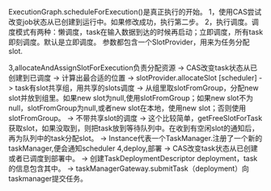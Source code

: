 ExecutionGraph.scheduleForExecution()是真正执行的开始。
1，使用CAS尝试改变job状态从已创建到运行中。如果修改成功，执行第二步。
2，执行调度。调度模式有两种：懒调度，task在输入数据到达的时候再启动；立即调度，所有task即刻调度。默认是立即调度。
参数都包含一个SlotProvider，用来为任务分配slot.

3,allocateAndAssignSlotForExecution负责分配资源
    -> CAS改变task状态从已创建到已调度
    -> 计算出最合适的位置
    -> slotProvider.allocateSlot  [scheduler]
        -> task有slot共享组，用共享的slots调度
            -> 从组里取slotFromGroup，分配new slot并放到组里。如果new slot为null,使用slotFromGroup；如果new slot不为null，slotFromGroup为null,或者new slot在本地，使用new slot；否则使用slotFromGroup。
        -> 不带共享slot的调度
            -> 这个比较简单，getFreeSlotForTask获取slot，如果没取到，则把task放到等待队列中。在收到有空闲slot的通知后，再为队列中的task分配slot。
            -> Instance代表一个TaskManager.注册了一个新的taskManager,便会通知scheduler
4,deploy,部署
    -> CAS改变task状态从已创建或者已调度到部署中。
    -> 创建TaskDeploymentDescriptor deployment，task的信息包含其中。
    -> taskManagerGateway.submitTask（deployment）向taskmanager提交任务。